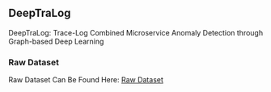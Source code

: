 ## DeepTraLog

DeepTraLog: Trace-Log Combined Microservice Anomaly Detection through Graph-based Deep Learning

### Raw Dataset

Raw Dataset Can Be Found Here: <a href="https://github.com/DeepTraLog/DeepTraLog/tree/main/TraceLogData">Raw Dataset</a>

